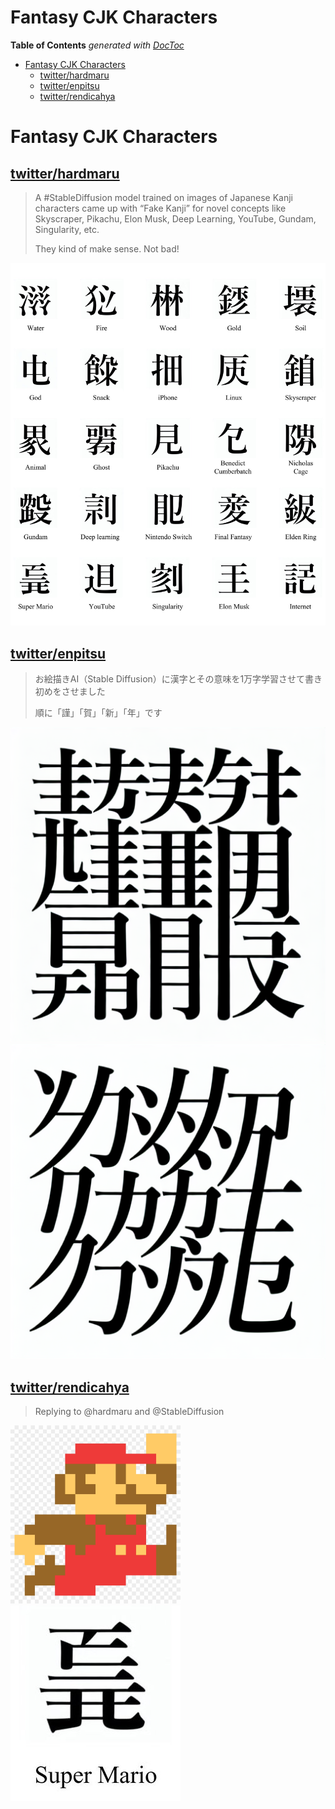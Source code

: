 
# Fantasy CJK Characters

<!-- START doctoc generated TOC please keep comment here to allow auto update -->
<!-- DON'T EDIT THIS SECTION, INSTEAD RE-RUN doctoc TO UPDATE -->
**Table of Contents**  *generated with [DocToc](https://github.com/thlorenz/doctoc)*

- [Fantasy CJK Characters](#fantasy-cjk-characters)
  - [twitter/hardmaru](#twitterhardmaru)
  - [twitter/enpitsu](#twitterenpitsu)
  - [twitter/rendicahya](#twitterrendicahya)

<!-- END doctoc generated TOC please keep comment here to allow auto update -->


# Fantasy CJK Characters


## [twitter/hardmaru](https://twitter.com/hardmaru/status/1611237067589095425?ref_src=twsrc%5Etfw%7Ctwcamp%5Etweetembed%7Ctwterm%5E1611237067589095425%7Ctwgr%5E0d75f87a40ec63aeb2272a22ca2be7daaed58cc0%7Ctwcon%5Es1_&ref_url=https%3A%2F%2Flanguagelog.ldc.upenn.edu%2Fnll%2F%3Fp%3D57599)

> A #StableDiffusion model trained on images of Japanese Kanji characters came up with “Fake Kanji” for
> novel concepts like Skyscraper, Pikachu, Elon Musk, Deep Learning, YouTube, Gundam, Singularity, etc.
>
> They kind of make sense. Not bad!

![](./FlxDkcRXoAAOtNV.jpeg)



## [twitter/enpitsu](https://twitter.com/enpitsu/status/1610587513059684353)

> お絵描きAI（Stable Diffusion）に漢字とその意味を1万字学習させて書き初めをさせました
>
> 順に「謹」「賀」「新」「年」です

![](./Fln0CdjaEAEzF3p.png)
![](./Fln0DuyaMAE7feD.png)


## [twitter/rendicahya](https://twitter.com/rendicahya/status/1611270881363505152)

> Replying to @hardmaru and @StableDiffusion

<img src='./Flxh_yjacAEUNIh.png' width='272' /><img src='./FlxiOlYaUAcd22v.jpeg' />

